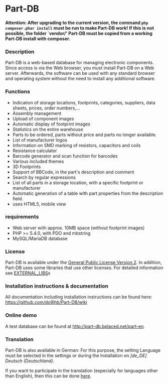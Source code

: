 # Part-DB

**Attention: After upgrading to the current version, the command
`php composer.phar install` must be run to make Part-DB work!
If this is not possible, the folder `vendor/'
Part-DB must be copied from a working Part-DB install with composer.**



### Description

Part-DB is a web-based database for managing electronic components. Since access is via the Web browser, you must install Part-DB on a Web server. Afterwards, the software can be used with any standard browser and operating system without the need to install any additional software.

### Functions

* Indication of storage locations, footprints, categories, suppliers, data sheets, prices, order numbers,...
* Assembly management
* Upload of component images
* Automatic display of footprint images
* Statistics on the entire warehouse
* Parts to be ordered, parts without price and parts no longer available.
* List of manufacturer logos
* Information on SMD marking of resistors, capacitors and coils
* Resistance calculator
* Barcode generator and scan function for barcodes
* Various included themes
* 3D Footprints
* Support of BBCode, in the part's description and comment
* Search by regular expressions
* List of all parts in a storage location, with a specific footprint or manufacturer
* Automatic generation of a table with part properties from the description field.
* uses HTML5, mobile view

### requirements

* Web server with approx. 10MB space (without footprint images)
* PHP >= 5.4.0, with PDO and mbstring
* MySQL/MariaDB database

### License
Part-DB is available under the [General Public License Version 2](https://www.gnu.org/licenses/old-licenses/gpl-2.0.de.html).
In addition, Part-DB uses some libraries that use other licenses. 
For detailed information see [EXTERNAL_LIBS](readme/EXTERNAL_LIBS.md)s

### Installation instructions & documentation

All documentation including installation instructions can be found here:
<https://github.com/do9jhb/Part-DB/wiki>

### Online demo

A test database can be found at <http://part-db.bplaced.net/part-en>.

### Translation
Part-DB is also available in German: For this purpose, the setting Language must be selected in the settings or during the 
Installation on _[de_DE] Deutsch (Deutschland)_. 

If you want to participate in the translation (especially for languages other than English), 
then this can be done [here](https://translate.zanata.org/iteration/view/part-db/0.4.0/).